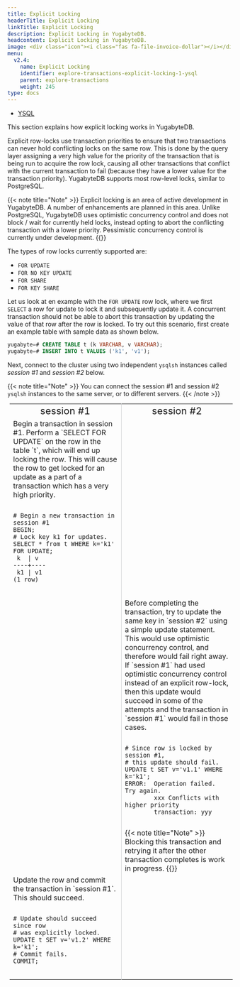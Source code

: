 ```yaml
---
title: Explicit Locking
headerTitle: Explicit Locking
linkTitle: Explicit Locking
description: Explicit Locking in YugabyteDB.
headcontent: Explicit Locking in YugabyteDB.
image: <div class="icon"><i class="fas fa-file-invoice-dollar"></i></div>
menu:
  v2.4:
    name: Explicit Locking
    identifier: explore-transactions-explicit-locking-1-ysql
    parent: explore-transactions
    weight: 245
type: docs
---
```


<ul class="nav nav-tabs-alt nav-tabs-yb">

  <li >
    <a href="/preview/explore/multi-region-deployments/synchronous-replication-ysql/" class="nav-link active">
      <i class="icon-postgres" aria-hidden="true"></i>
      YSQL
    </a>
  </li>

</ul>

This section explains how explicit locking works in YugabyteDB.

Explicit row-locks use transaction priorities to ensure that two transactions can never hold conflicting locks on the same row. This is done by the query layer assigning a very high value for the priority of the transaction that is being run to acquire the row lock, causing all other transactions that conflict with the current transaction to fail (because they have a lower value for the transaction priority). YugabyteDB supports most row-level locks, similar to PostgreSQL.

{{< note title="Note" >}}
Explicit locking is an area of active development in YugabyteDB. A number of enhancements are planned in this area. Unlike PostgreSQL, YugabyteDB uses optimistic concurrency control and does not block / wait for currently held locks, instead opting to abort the conflicting transaction with a lower priority. Pessimistic concurrency control is currently under development.
{{</note >}}

The types of row locks currently supported are:
* `FOR UPDATE`
* `FOR NO KEY UPDATE`
* `FOR SHARE`
* `FOR KEY SHARE`

Let us look at en example with the `FOR UPDATE` row lock, where we first `SELECT` a row for update to lock it and subsequently update it. A concurrent transaction should not be able to abort this transaction by updating the value of that row after the row is locked. To try out this scenario, first create an example table with sample data as shown below.

```sql
yugabyte=# CREATE TABLE t (k VARCHAR, v VARCHAR);
yugabyte=# INSERT INTO t VALUES ('k1', 'v1');
```

Next, connect to the cluster using two independent `ysqlsh` instances called *session #1* and *session #2* below.

{{< note title="Note" >}}
You can connect the session #1 and session #2 `ysqlsh` instances to the same server, or to different servers.
{{< /note >}}

<table style="margin:0 5px;">
  <tr>
   <td style="text-align:center;"><span style="font-size: 22px;">session #1</span></td>
   <td style="text-align:center; border-left:1px solid rgba(158,159,165,0.5);"><span style="font-size: 22px;">session #2</span></td>
  </tr>

  <tr>
    <td style="width:50%;">
    Begin a transaction in session #1. Perform a `SELECT FOR UPDATE` on the row in the table `t`, which will end up locking the row. This will cause the row to get locked for an update as a part of a transaction which has a very high priority.
    <pre><code style="padding: 0 10px;">
# Begin a new transaction in session #1
BEGIN;
# Lock key k1 for updates.
SELECT * from t WHERE k='k1' FOR UPDATE;
 k  | v
----+----
 k1 | v1
(1 row)
    </code></pre>
    </td>
    <td style="width:50%; border-left:1px solid rgba(158,159,165,0.5);">
    </td>
  </tr>

  <tr>
    <td style="width:50%;">
    </td>
    <td style="width:50%; border-left:1px solid rgba(158,159,165,0.5);">
    Before completing the transaction, try to update the same key in `session #2` using a simple update statement. This would use optimistic concurrency control, and therefore would fail right away. If `session #1` had used optimistic concurrency control instead of an explicit row-lock, then this update would succeed in some of the attempts and the transaction in `session #1` would fail in those cases.
    <pre><code style="padding: 0 10px;">
# Since row is locked by session #1,
# this update should fail.
UPDATE t SET v='v1.1' WHERE k='k1';
ERROR:  Operation failed. Try again.
        xxx Conflicts with higher priority
        transaction: yyy
    </code></pre>
{{< note title="Note" >}}
Blocking this transaction and retrying it after the other transaction completes is work in progress.
{{</note >}}
    </td>
  </tr>

  <tr>
    <td style="width:50%;">
    Update the row and commit the transaction in `session #1`. This should succeed.
    <pre><code style="padding: 0 10px;">
# Update should succeed since row
# was explicitly locked.
UPDATE t SET v='v1.2' WHERE k='k1';
# Commit fails.
COMMIT;
    </code></pre>
    </td>
    <td style="width:50%; border-left:1px solid rgba(158,159,165,0.5);">
    </td>
  </tr>

</table>
